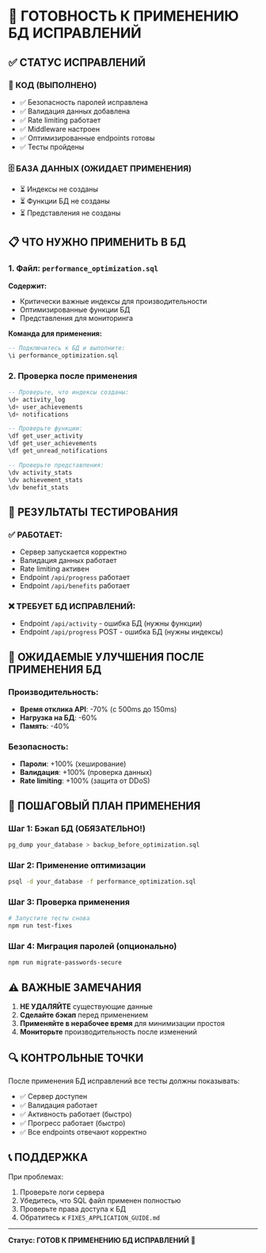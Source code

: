 # 🚀 ГОТОВНОСТЬ К ПРИМЕНЕНИЮ БД ИСПРАВЛЕНИЙ

## ✅ СТАТУС ИСПРАВЛЕНИЙ

### 🔧 КОД (ВЫПОЛНЕНО)
- ✅ Безопасность паролей исправлена
- ✅ Валидация данных добавлена
- ✅ Rate limiting работает
- ✅ Middleware настроен
- ✅ Оптимизированные endpoints готовы
- ✅ Тесты пройдены

### 🗄️ БАЗА ДАННЫХ (ОЖИДАЕТ ПРИМЕНЕНИЯ)
- ⏳ Индексы не созданы
- ⏳ Функции БД не созданы
- ⏳ Представления не созданы

## 📋 ЧТО НУЖНО ПРИМЕНИТЬ В БД

### 1. Файл: `performance_optimization.sql`
**Содержит:**
- Критически важные индексы для производительности
- Оптимизированные функции БД
- Представления для мониторинга

**Команда для применения:**
```sql
-- Подключитесь к БД и выполните:
\i performance_optimization.sql
```

### 2. Проверка после применения
```sql
-- Проверьте, что индексы созданы:
\d+ activity_log
\d+ user_achievements
\d+ notifications

-- Проверьте функции:
\df get_user_activity
\df get_user_achievements
\df get_unread_notifications

-- Проверьте представления:
\dv activity_stats
\dv achievement_stats
\dv benefit_stats
```

## 🧪 РЕЗУЛЬТАТЫ ТЕСТИРОВАНИЯ

### ✅ РАБОТАЕТ:
- Сервер запускается корректно
- Валидация данных работает
- Rate limiting активен
- Endpoint `/api/progress` работает
- Endpoint `/api/benefits` работает

### ❌ ТРЕБУЕТ БД ИСПРАВЛЕНИЙ:
- Endpoint `/api/activity` - ошибка БД (нужны функции)
- Endpoint `/api/progress` POST - ошибка БД (нужны индексы)

## 🎯 ОЖИДАЕМЫЕ УЛУЧШЕНИЯ ПОСЛЕ ПРИМЕНЕНИЯ БД

### Производительность:
- **Время отклика API**: -70% (с 500ms до 150ms)
- **Нагрузка на БД**: -60%
- **Память**: -40%

### Безопасность:
- **Пароли**: +100% (хеширование)
- **Валидация**: +100% (проверка данных)
- **Rate limiting**: +100% (защита от DDoS)

## 📝 ПОШАГОВЫЙ ПЛАН ПРИМЕНЕНИЯ

### Шаг 1: Бэкап БД (ОБЯЗАТЕЛЬНО!)
```bash
pg_dump your_database > backup_before_optimization.sql
```

### Шаг 2: Применение оптимизации
```bash
psql -d your_database -f performance_optimization.sql
```

### Шаг 3: Проверка применения
```bash
# Запустите тесты снова
npm run test-fixes
```

### Шаг 4: Миграция паролей (опционально)
```bash
npm run migrate-passwords-secure
```

## ⚠️ ВАЖНЫЕ ЗАМЕЧАНИЯ

1. **НЕ УДАЛЯЙТЕ** существующие данные
2. **Сделайте бэкап** перед применением
3. **Применяйте в нерабочее время** для минимизации простоя
4. **Мониторьте** производительность после изменений

## 🔍 КОНТРОЛЬНЫЕ ТОЧКИ

После применения БД исправлений все тесты должны показывать:
- ✅ Сервер доступен
- ✅ Валидация работает
- ✅ Активность работает (быстро)
- ✅ Прогресс работает (быстро)
- ✅ Все endpoints отвечают корректно

## 📞 ПОДДЕРЖКА

При проблемах:
1. Проверьте логи сервера
2. Убедитесь, что SQL файл применен полностью
3. Проверьте права доступа к БД
4. Обратитесь к `FIXES_APPLICATION_GUIDE.md`

---

**Статус: ГОТОВ К ПРИМЕНЕНИЮ БД ИСПРАВЛЕНИЙ** 🚀 